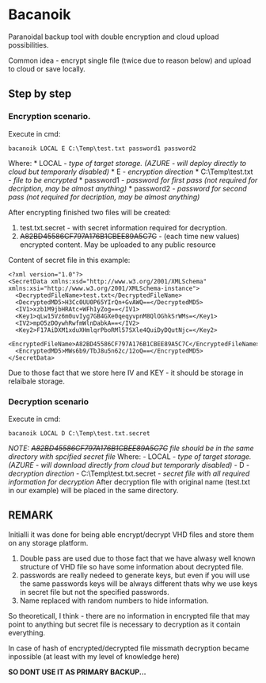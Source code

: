 # Bacanoik
Paranoidal backup tool with double encryption and cloud upload possibilities.

Common idea - encrypt single file (twice due to reason below) and upload to cloud or save locally.

## Step by step

### Encryption scenario.
Execute in cmd:
```
bacanoik LOCAL E C:\Temp\test.txt password1 password2
```
  Where:
    * LOCAL - _type of target storage. (AZURE - will deploy directly to cloud but temporarly disabled)_
    * E - _encryption direction_
    * C:\Temp\test.txt - _file to be encrypted_
    * password1 - _password for first pass  (not required for decription, may be almost anything)_
    * password2 - _password for second pass (not required for decription, may be almost anything)_
        
After encrypting finished two files will be created:
  1) test.txt.secret - with secret information required for decryption.
  2) ~~A82BD45586CF797A176B1CBEE89A5C7C~~ - (each time new values) encrypted content. May be uploaded to any public resource
  
  Content of secret file in this example:
  ```
  <?xml version="1.0"?>
  <SecretData xmlns:xsd="http://www.w3.org/2001/XMLSchema" xmlns:xsi="http://www.w3.org/2001/XMLSchema-instance">
    <DecryptedFileName>test.txt</DecryptedFileName>
    <DecryptedMD5>H3Cc0UU0P65YIrQn+GvAWQ==</DecryptedMD5>
    <IV1>xzb1M9jbHRAtc+WFh1yZog==</IV1>
    <Key1>qLw15Vz6m0uvIyg7GB4GXe0qeqyvpnM8QlOGhkSrWMs=</Key1>
    <IV2>mpO5zDOywhRwfmWlnDabkA==</IV2>
    <Key2>F17AiDXM1xduXHmlqrPboRMl57SXle4QuiDyDQutNjc=</Key2>
    <EncryptedFileName>A82BD45586CF797A176B1CBEE89A5C7C</EncryptedFileName>
    <EncryptedMD5>MWs6b9/TbJ8u5n62c/12oQ==</EncryptedMD5>
  </SecretData>
  ```
  Due to those fact that we store here IV and KEY - it should be storage in relaibale storage.
  
### Decryption scenario
Execute in cmd:
```
bacanoik LOCAL D C:\Temp\test.txt.secret
```
  _NOTE: ~~A82BD45586CF797A176B1CBEE89A5C7C~~ file should be in the same directory with spcified secret file_
  Where:
    - LOCAL - _type of target storage. (AZURE - will download directly from cloud but temporarly disabled)_
    - D - _decryption direction_
    - C:\Temp\test.txt.secret - _secret file with all required information for decryption_
After decryption file with original name (test.txt in our example) will be placed in the same directory.    


## REMARK
Initialli it was done for being able encrypt/decrypt VHD files and store them on any storage platform.

1) Double pass are used due to those fact that we have alwasy well known structure of VHD file so have some information about decrypted file.
2) passwords are really nedeed to generate keys, but even if you will use the same passwords keys will be always different thats why we use keys in secret file but not the specified passwords.
3) Name replaced with random numbers to hide information.

So theoreticall, I think - there are no information in encrypted file that may point to anything but secret file is necessary to decryption as it contain everything.

In case of hash of encrypted/decrypted file missmath decryption became inpossible (at least with my level of knowledge here)

**SO DONT USE IT AS PRIMARY BACKUP...**
   
  






